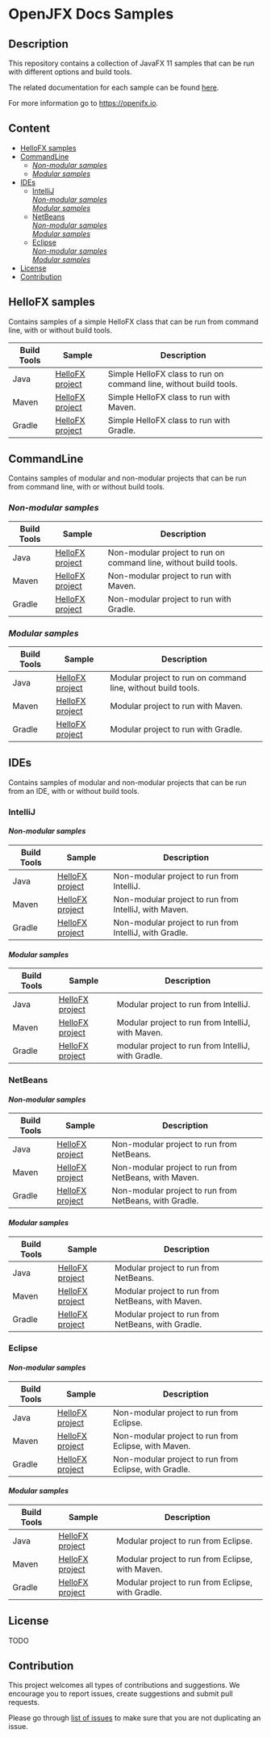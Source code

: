 OpenJFX Docs Samples
===



Description
---

This repository contains a collection of JavaFX 11 samples that can be run with different options and build tools.

The related documentation for each sample can be found [here](https://openjfx.io/openjfx-docs/).

For more information go to https://openjfx.io.



Content
---

* [HelloFX samples](#HelloFX-Samples)
* [CommandLine](#CommandLine)
    - [_Non-modular samples_](#CLI-Non-Modular-Samples)
    - [_Modular samples_](#CLI-Modular-Samples)
* [IDEs](#IDEs)
    - [IntelliJ](#IntelliJ)  
      [_Non-modular samples_](#IntelliJ-Non-Modular-Samples)  
      [_Modular samples_](#IntelliJ-Modular-Samples)  
    - [NetBeans](#NetBeans)  
      [_Non-modular samples_](#NetBeans-Non-Modular-Samples)   
      [_Modular samples_](#NetBeans-Modular-Samples) 
    - [Eclipse](#Eclipse)  
      [_Non-modular samples_](#Eclipse-Non-Modular-Samples)   
      [_Modular samples_](#Eclipse-Modular-Samples)
* [License](#License)
* [Contribution](#Contribution)



HelloFX samples<a name="HelloFX-Samples" />
---

Contains samples of a simple HelloFX class that can be run from command line, with 
or without build tools.

Build Tools | Sample | Description
----- | ------- | -----------
Java | [HelloFX project](HelloFX/CLI) | Simple HelloFX class to run on command line, without build tools.
Maven | [HelloFX project](HelloFX/Maven) | Simple HelloFX class to run with Maven.
Gradle | [HelloFX project](HelloFX/Gradle) | Simple HelloFX class to run with Gradle.



CommandLine<a name="CommandLine" />
---

Contains samples of modular and non-modular projects that can be run from command 
line, with or without build tools.

### _Non-modular samples_<a name="CLI-Non-Modular-Samples" />

Build Tools | Sample | Description
----- | ------- | -----------
Java | [HelloFX project](CommandLine/Non-modular/CLI) | Non-modular project to run on command line, without build tools.
Maven | [HelloFX project](CommandLine/Non-modular/Maven) | Non-modular project to run with Maven.
Gradle | [HelloFX project](CommandLine/Non-modular/Gradle) | Non-modular project to run with Gradle.


### _Modular samples_<a name="CLI-Modular-Samples" />

Build Tools | Sample | Description
----- | ------- | -----------
Java | [HelloFX project](CommandLine/Modular/CLI) | Modular project to run on command line, without build tools.
Maven | [HelloFX project](CommandLine/Modular/Maven) | Modular project to run with Maven.
Gradle | [HelloFX project](CommandLine/Modular/Gradle) |  Modular project to run with Gradle.



IDEs<a name="IDEs" />
---

Contains samples of modular and non-modular projects that can be run from an IDE, 
with or without build tools.

### IntelliJ<a name="IntelliJ" /> 

#### _Non-modular samples_<a name="IntelliJ-Non-Modular-Samples" />

Build Tools | Sample | Description
----- | ------- | -----------
Java | [HelloFX project](IDE/IntelliJ/Non-Modular/Java) | Non-modular project to run from IntelliJ.
Maven | [HelloFX project](IDE/IntelliJ/Non-Modular/Maven) | Non-modular project to run from IntelliJ, with Maven.
Gradle | [HelloFX project](IDE/IntelliJ/Non-Modular/Gradle) | Non-modular project to run from IntelliJ, with Gradle.


#### _Modular samples_<a name="IntelliJ-Modular-Samples" />

Build Tools | Sample | Description
----- | ------- | -----------
Java | [HelloFX project](IDE/IntelliJ/Modular/Java) | Modular project to run from IntelliJ.
Maven | [HelloFX project](IDE/IntelliJ/Modular/Maven) | Modular project to run from IntelliJ, with Maven.
Gradle | [HelloFX project](IDE/IntelliJ/Modular/Gradle) | modular project to run from IntelliJ, with Gradle.


### NetBeans<a name="NetBeans" /> 

#### _Non-modular samples_<a name="NetBeans-Non-Modular-Samples" />

Build Tools | Sample | Description
----- | ------- | -----------
Java | [HelloFX project](IDE/NetBeans/Non-Modular/Java) | Non-modular project to run from NetBeans.
Maven | [HelloFX project](IDE/NetBeans/Non-Modular/Maven) | Non-modular project to run from NetBeans, with Maven.
Gradle | [HelloFX project](IDE/NetBeans/Non-Modular/Gradle) | Non-modular project to run from NetBeans, with Gradle.

#### _Modular samples_<a name="NetBeans-Modular-Samples" />

Build Tools | Sample | Description
----- | ------- | -----------
Java | [HelloFX project](IDE/NetBeans/Modular/Java) | Modular project to run from NetBeans.
Maven | [HelloFX project](IDE/NetBeans/Modular/Maven) | Modular project to run from NetBeans, with Maven.
Gradle | [HelloFX project](IDE/NetBeans/Modular/Gradle) | Modular project to run from NetBeans, with Gradle.


### Eclipse<a name="Eclipse" /> 

#### _Non-modular samples_<a name="Eclipse-Non-Modular-Samples" />

Build Tools | Sample | Description
----- | ------- | -----------
Java | [HelloFX project](IDE/Eclipse/Non-Modular/Java) | Non-modular project to run from Eclipse.
Maven | [HelloFX project](IDE/Eclipse/Non-Modular/Maven) | Non-modular project to run from Eclipse, with Maven.
Gradle | [HelloFX project](IDE/Eclipse/Non-Modular/Gradle) | Non-modular project to run from Eclipse, with Gradle.

#### _Modular samples_<a name="Eclipse-Modular-Samples" />

Build Tools | Sample | Description
----- | ------- | -----------
Java | [HelloFX project](IDE/Eclipse/Modular/Java) | Modular project to run from Eclipse.
Maven | [HelloFX project](IDE/Eclipse/Modular/Maven) | Modular project to run from Eclipse, with Maven.
Gradle | [HelloFX project](IDE/Eclipse/Modular/Gradle) | Modular project to run from Eclipse, with Gradle.



License<a name="License" />
---

TODO


Contribution<a name="Contribution" />
---

This project welcomes all types of contributions and suggestions. 
We encourage you to report issues, create suggestions and submit pull requests.

Please go through [list of issues](https://github.com/openjfx/samples/issues) 
to make sure that you are not duplicating an issue.
